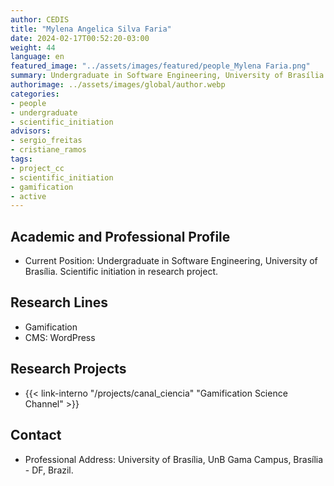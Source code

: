 ```yaml
---
author: CEDIS
title: "Mylena Angelica Silva Faria"
date: 2024-02-17T00:52:20-03:00
weight: 44
language: en
featured_image: "../assets/images/featured/people_Mylena Faria.png"
summary: Undergraduate in Software Engineering, University of Brasília
authorimage: ../assets/images/global/author.webp
categories: 
- people
- undergraduate
- scientific_initiation
advisors:
- sergio_freitas
- cristiane_ramos
tags: 
- project_cc
- scientific_initiation
- gamification
- active
---
```

## Academic and Professional Profile
- Current Position: Undergraduate in Software Engineering, University of Brasília. Scientific initiation in research project.

## Research Lines
- Gamification
- CMS: WordPress

## Research Projects
- {{< link-interno "/projects/canal_ciencia" "Gamification Science Channel" >}}

## Contact
- Professional Address: University of Brasília, UnB Gama Campus, Brasília - DF, Brazil.